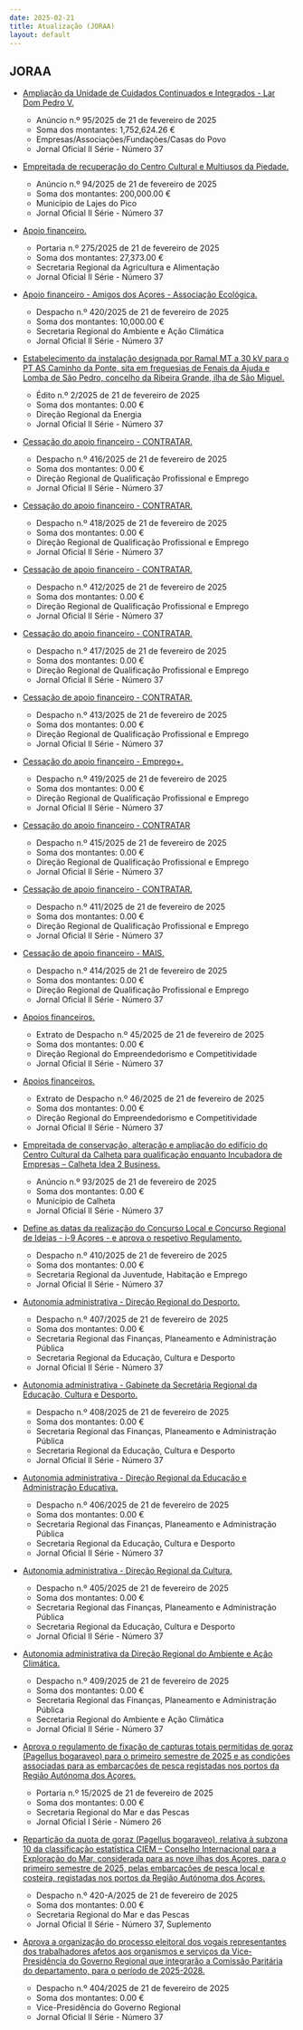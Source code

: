 ```yaml
---
date: 2025-02-21
title: Atualização (JORAA)
layout: default
---
```

## JORAA

* [Ampliação da Unidade de Cuidados Continuados e Integrados - Lar Dom Pedro V.](https://jo.azores.gov.pt/#/ato/e6d24de1-04dd-400a-9f9e-15a9cd768c09)
  * Anúncio n.º 95/2025 de 21 de fevereiro de 2025
  * Soma dos montantes: 1,752,624.26 €
  * Empresas/Associações/Fundações/Casas do Povo
  * Jornal Oficial II Série - Número 37

* [Empreitada de recuperação do Centro Cultural e Multiusos da Piedade.](https://jo.azores.gov.pt/#/ato/9f5fa831-190a-4837-9489-ef5012d3d964)
  * Anúncio n.º 94/2025 de 21 de fevereiro de 2025
  * Soma dos montantes: 200,000.00 €
  * Município de Lajes do Pico
  * Jornal Oficial II Série - Número 37

* [Apoio financeiro.](https://jo.azores.gov.pt/#/ato/f8fc57dd-bedc-431a-90cb-1ef2e145bf95)
  * Portaria n.º 275/2025 de 21 de fevereiro de 2025
  * Soma dos montantes: 27,373.00 €
  * Secretaria Regional da Agricultura e Alimentação
  * Jornal Oficial II Série - Número 37

* [Apoio financeiro - Amigos dos Açores - Associação Ecológica.](https://jo.azores.gov.pt/#/ato/31c4c921-62ca-4af5-b67b-3bdad40d1056)
  * Despacho n.º 420/2025 de 21 de fevereiro de 2025
  * Soma dos montantes: 10,000.00 €
  * Secretaria Regional do Ambiente e Ação Climática
  * Jornal Oficial II Série - Número 37

* [Estabelecimento da instalação designada por Ramal MT a 30 kV para o PT AS Caminho da Ponte, sita em freguesias de Fenais da Ajuda e Lomba de São Pedro, concelho da Ribeira Grande, ilha de São Miguel.](https://jo.azores.gov.pt/#/ato/0444e8d3-3f94-4d6c-baee-b9626b554092)
  * Édito n.º 2/2025 de 21 de fevereiro de 2025
  * Soma dos montantes: 0.00 €
  * Direção Regional da Energia
  * Jornal Oficial II Série - Número 37

* [Cessação do apoio financeiro - CONTRATAR.](https://jo.azores.gov.pt/#/ato/02892935-2380-497d-9ff5-33a57772713d)
  * Despacho n.º 416/2025 de 21 de fevereiro de 2025
  * Soma dos montantes: 0.00 €
  * Direção Regional de Qualificação Profissional e Emprego
  * Jornal Oficial II Série - Número 37

* [Cessação do apoio financeiro - CONTRATAR.](https://jo.azores.gov.pt/#/ato/ab537b0f-ab5b-4285-8fba-833c974c9e62)
  * Despacho n.º 418/2025 de 21 de fevereiro de 2025
  * Soma dos montantes: 0.00 €
  * Direção Regional de Qualificação Profissional e Emprego
  * Jornal Oficial II Série - Número 37

* [Cessação de apoio financeiro - CONTRATAR.](https://jo.azores.gov.pt/#/ato/72f2ba0a-2ed9-4c26-9869-08be1c81c7c7)
  * Despacho n.º 412/2025 de 21 de fevereiro de 2025
  * Soma dos montantes: 0.00 €
  * Direção Regional de Qualificação Profissional e Emprego
  * Jornal Oficial II Série - Número 37

* [Cessação do apoio financeiro - CONTRATAR.](https://jo.azores.gov.pt/#/ato/3584d5b4-034f-48aa-9efb-aa1e8d21e95e)
  * Despacho n.º 417/2025 de 21 de fevereiro de 2025
  * Soma dos montantes: 0.00 €
  * Direção Regional de Qualificação Profissional e Emprego
  * Jornal Oficial II Série - Número 37

* [Cessação de apoio financeiro - CONTRATAR.](https://jo.azores.gov.pt/#/ato/8ca82989-e177-4fc7-a8e3-d6fd51b67e8f)
  * Despacho n.º 413/2025 de 21 de fevereiro de 2025
  * Soma dos montantes: 0.00 €
  * Direção Regional de Qualificação Profissional e Emprego
  * Jornal Oficial II Série - Número 37

* [Cessação do apoio financeiro - Emprego+.](https://jo.azores.gov.pt/#/ato/def4d0fc-0c9b-4ede-beb9-126a4b97a570)
  * Despacho n.º 419/2025 de 21 de fevereiro de 2025
  * Soma dos montantes: 0.00 €
  * Direção Regional de Qualificação Profissional e Emprego
  * Jornal Oficial II Série - Número 37

* [Cessação do apoio financeiro - CONTRATAR](https://jo.azores.gov.pt/#/ato/f0ed6bf0-878b-4431-944f-81f9e49da339)
  * Despacho n.º 415/2025 de 21 de fevereiro de 2025
  * Soma dos montantes: 0.00 €
  * Direção Regional de Qualificação Profissional e Emprego
  * Jornal Oficial II Série - Número 37

* [Cessação de apoio financeiro - CONTRATAR.](https://jo.azores.gov.pt/#/ato/560cd946-5513-4970-9829-aff1afaf7b5c)
  * Despacho n.º 411/2025 de 21 de fevereiro de 2025
  * Soma dos montantes: 0.00 €
  * Direção Regional de Qualificação Profissional e Emprego
  * Jornal Oficial II Série - Número 37

* [Cessação de apoio financeiro - MAIS.](https://jo.azores.gov.pt/#/ato/4ef05607-de07-4eed-a345-683f54ea8d86)
  * Despacho n.º 414/2025 de 21 de fevereiro de 2025
  * Soma dos montantes: 0.00 €
  * Direção Regional de Qualificação Profissional e Emprego
  * Jornal Oficial II Série - Número 37

* [Apoios financeiros.](https://jo.azores.gov.pt/#/ato/6eb02d23-a2c3-4efa-9bcc-00f209356de9)
  * Extrato de Despacho n.º 45/2025 de 21 de fevereiro de 2025
  * Soma dos montantes: 0.00 €
  * Direção Regional do Empreendedorismo e Competitividade
  * Jornal Oficial II Série - Número 37

* [Apoios financeiros.](https://jo.azores.gov.pt/#/ato/ae380fd7-f90f-4c87-8374-962a7feb2c44)
  * Extrato de Despacho n.º 46/2025 de 21 de fevereiro de 2025
  * Soma dos montantes: 0.00 €
  * Direção Regional do Empreendedorismo e Competitividade
  * Jornal Oficial II Série - Número 37

* [Empreitada de conservação, alteração e ampliação do edifício do Centro Cultural da Calheta para qualificação enquanto Incubadora de Empresas – Calheta Idea 2 Business.](https://jo.azores.gov.pt/#/ato/63f6ef36-8453-48fa-8beb-ec1c565ebd58)
  * Anúncio n.º 93/2025 de 21 de fevereiro de 2025
  * Soma dos montantes: 0.00 €
  * Município de Calheta
  * Jornal Oficial II Série - Número 37

* [Define as datas da realização do Concurso Local e Concurso Regional de Ideias - i-9 Açores - e aprova o respetivo Regulamento.](https://jo.azores.gov.pt/#/ato/385476f3-0353-49c4-87d9-652626cf36a6)
  * Despacho n.º 410/2025 de 21 de fevereiro de 2025
  * Soma dos montantes: 0.00 €
  * Secretaria Regional da Juventude, Habitação e Emprego
  * Jornal Oficial II Série - Número 37

* [Autonomia administrativa - Direção Regional do Desporto.](https://jo.azores.gov.pt/#/ato/09c7a018-34c3-4285-b642-7b01183af44e)
  * Despacho n.º 407/2025 de 21 de fevereiro de 2025
  * Soma dos montantes: 0.00 €
  * Secretaria Regional das Finanças, Planeamento e Administração Pública
  * Secretaria Regional da Educação, Cultura e Desporto
  * Jornal Oficial II Série - Número 37

* [Autonomia administrativa - Gabinete da Secretária Regional da Educação, Cultura e Desporto.](https://jo.azores.gov.pt/#/ato/5c374ba3-3697-47ae-a4b0-1b6c835b2192)
  * Despacho n.º 408/2025 de 21 de fevereiro de 2025
  * Soma dos montantes: 0.00 €
  * Secretaria Regional das Finanças, Planeamento e Administração Pública
  * Secretaria Regional da Educação, Cultura e Desporto
  * Jornal Oficial II Série - Número 37

* [Autonomia administrativa - Direção Regional da Educação e Administração Educativa.](https://jo.azores.gov.pt/#/ato/4918728d-6622-4b36-aada-be6a83cecae0)
  * Despacho n.º 406/2025 de 21 de fevereiro de 2025
  * Soma dos montantes: 0.00 €
  * Secretaria Regional das Finanças, Planeamento e Administração Pública
  * Secretaria Regional da Educação, Cultura e Desporto
  * Jornal Oficial II Série - Número 37

* [Autonomia administrativa - Direção Regional da Cultura.](https://jo.azores.gov.pt/#/ato/27633677-5bf5-43ad-9757-b53c5a016864)
  * Despacho n.º 405/2025 de 21 de fevereiro de 2025
  * Soma dos montantes: 0.00 €
  * Secretaria Regional das Finanças, Planeamento e Administração Pública
  * Secretaria Regional da Educação, Cultura e Desporto
  * Jornal Oficial II Série - Número 37

* [Autonomia administrativa da Direção Regional do Ambiente e Ação Climática.](https://jo.azores.gov.pt/#/ato/baaba5c1-4205-4c44-920a-e4917bc8113c)
  * Despacho n.º 409/2025 de 21 de fevereiro de 2025
  * Soma dos montantes: 0.00 €
  * Secretaria Regional das Finanças, Planeamento e Administração Pública
  * Secretaria Regional do Ambiente e Ação Climática
  * Jornal Oficial II Série - Número 37

* [Aprova o regulamento de fixação de capturas totais permitidas de goraz (Pagellus bogaraveo) para o primeiro semestre de 2025 e as condições associadas para as embarcações de pesca registadas nos portos da Região Autónoma dos Açores.](https://jo.azores.gov.pt/#/ato/6ce172fd-404e-4204-a1e9-ea8556255c10)
  * Portaria n.º 15/2025 de 21 de fevereiro de 2025
  * Soma dos montantes: 0.00 €
  * Secretaria Regional do Mar e das Pescas
  * Jornal Oficial I Série - Número 26

* [Repartição da quota de goraz (Pagellus bogaraveo), relativa à subzona 10 da classificação estatística CIEM – Conselho Internacional para a Exploração do Mar, considerada para as nove ilhas dos Açores, para o primeiro semestre de 2025, pelas embarcações de pesca local e costeira, registadas nos portos da Região Autónoma dos Açores.](https://jo.azores.gov.pt/#/ato/e70fa2c5-8a06-4efb-a886-ba0882ef3a93)
  * Despacho n.º 420-A/2025 de 21 de fevereiro de 2025
  * Soma dos montantes: 0.00 €
  * Secretaria Regional do Mar e das Pescas
  * Jornal Oficial II Série - Número 37, Suplemento

* [Aprova a organização do processo eleitoral dos vogais representantes dos trabalhadores afetos aos organismos e serviços da Vice-Presidência do Governo Regional que integrarão a Comissão Paritária do departamento, para o período de 2025-2028.](https://jo.azores.gov.pt/#/ato/ce98e9f4-6048-47a1-ba70-5f2ba79e3a21)
  * Despacho n.º 404/2025 de 21 de fevereiro de 2025
  * Soma dos montantes: 0.00 €
  * Vice-Presidência do Governo Regional
  * Jornal Oficial II Série - Número 37
